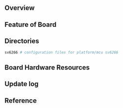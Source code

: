 ## Overview

## Feature of Board

## Directories

```sh
sv6266 # configuration files for platform/mcu sv6266
```

## Board Hardware Resources

## Update log

## Reference


